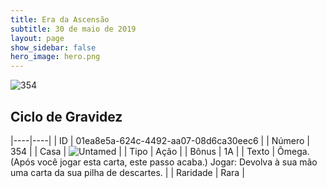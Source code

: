 ```yaml
---
title: Era da Ascensão
subtitle: 30 de maio de 2019
layout: page
show_sidebar: false
hero_image: hero.png
---
```


![354](https://cdn.keyforgegame.com/media/card_front/pt/435_354_92V9M9W878J5_pt.png)

## Ciclo de Gravidez

|----|----|
| ID | 01ea8e5a-624c-4492-aa07-08d6ca30eec6 |
| Número | 354 |
| Casa | ![Untamed](https://archonarcana.com/images/thumb/b/bd/Untamed.png/22px-Untamed.png "Indomados") |
| Tipo | Ação |
| Bônus | 1A |
| Texto | Ômega. (Após você jogar esta carta, este passo acaba.) Jogar: Devolva à sua mão uma carta  da sua pilha de descartes. |
| Raridade | Rara |
